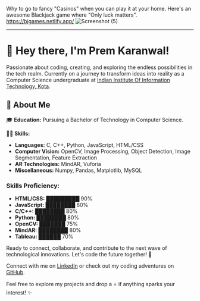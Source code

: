 Why to go to fancy "Casinos" when you can play it at your home. Here's an awesome Blackjack game where "Only luck matters".
https://bjgames.netlify.app/
![Screenshot (5)](https://github.com/prem-karanwal/Blackjack-Game/assets/113821428/75a6c5d1-84b6-4855-9830-3c67c74787a6)

------------------------------------------------------------------------------------------------------------------------------------------------------------------------------------------
# 👋 Hey there, I'm Prem Karanwal!

Passionate about coding, creating, and exploring the endless possibilities in the tech realm. Currently on a journey to transform ideas into reality as a Computer Science undergraduate at [Indian Institute Of Information Technology, Kota](https://www.iiitkota.ac.in/).

## 🚀 About Me

🎓 **Education:** Pursuing a Bachelor of Technology in Computer Science.

👨‍💻 **Skills:**
- **Languages:** C, C++, Python, JavaScript, HTML/CSS
- **Computer Vision:** OpenCV, Image Processing, Object Detection, Image Segmentation, Feature Extraction
- **AR Technologies:** MindAR, Vuforia
- **Miscellaneous:** Numpy, Pandas, Matplotlib, MySQL

### Skills Proficiency:

- **HTML/CSS:** █████████ 90%
- **JavaScript:** ████████ 80%
- **C/C++:** ████████ 80%
- **Python:** ████████ 80%
- **OpenCV:** ███████ 75%
- **MindAR:** ████████ 80%
- **Tableau:** ██████ 70%



Ready to connect, collaborate, and contribute to the next wave of technological innovations. Let's code the future together! 🚀

Connect with me on [LinkedIn](https://linkedin.com/in/prem-karanwal/) or check out my coding adventures on [GitHub](https://github.com/prem-karanwal).

Feel free to explore my projects and drop a ⭐ if anything sparks your interest! ✨
